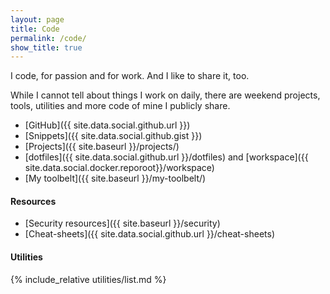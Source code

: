 ```yaml
---
layout: page
title: Code
permalink: /code/
show_title: true
---
```


I code, for passion and for work. And I like to share it, too.

While I cannot tell about things I work on daily, there are weekend projects, tools, utilities and more code of mine I publicly share.

- [GitHub]({{ site.data.social.github.url }})
- [Snippets]({{ site.data.social.github.gist }})
- [Projects]({{ site.baseurl }}/projects/)
- [dotfiles]({{ site.data.social.github.url }}/dotfiles) and [workspace]({{ site.data.social.docker.reporoot}}/workspace)
- [My toolbelt]({{ site.baseurl }}/my-toolbelt/)

#### Resources

- [Security resources]({{ site.baseurl }}/security)
- [Cheat-sheets]({{ site.data.social.github.url }}/cheat-sheets)

#### Utilities

{% include_relative utilities/list.md %}

